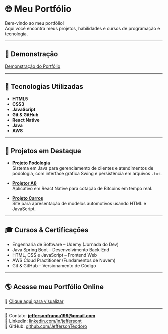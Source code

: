 # 🌐 Meu Portfólio

Bem-vindo ao meu portfólio!  
Aqui você encontra meus projetos, habilidades e cursos de programação e tecnologia.

---

## 🎥 Demonstração

[Demonstração do Portfólio](assets/preview.gif)

---

## 🚀 Tecnologias Utilizadas
- **HTML5**
- **CSS3**
- **JavaScript**
- **Git & GitHub**
- **React Native**
- **Java**
- **AWS**

---

## 📂 Projetos em Destaque
- **[Projeto Podologia](https://github.com/JeffersonTeodoro/ProjetoPodologia)**  
  Sistema em Java para gerenciamento de clientes e atendimentos de podologia, com interface gráfica Swing e persistência em arquivos `.txt`.

- **[Projetor A8](https://github.com/JeffersonTeodoro/ProjetorA8)**  
  Aplicativo em React Native para cotação de Bitcoins em tempo real.

- **[Projeto Carros](https://github.com/JeffersonTeodoro/projeto-carros)**  
  Site para apresentação de modelos automotivos usando HTML e JavaScript.

---

## 🎓 Cursos & Certificações
- Engenharia de Software – Udemy (Jornada do Dev)  
- Java Spring Boot – Desenvolvimento Back-End  
- HTML, CSS e JavaScript – Frontend Web  
- AWS Cloud Practitioner (Fundamentos de Nuvem)  
- Git & GitHub – Versionamento de Código  

---

## 🌎 Acesse meu Portfólio Online
🔗 [Clique aqui para visualizar](https://jeffersonteodoro.github.io/meu-portfolio/)

---

📧 Contato: **jeffersonfranca199@gmail.com**  
💼 LinkedIn: [linkedin.com/in/jeffersont](https://www.linkedin.com/in/jefferson-fran%C3%A7a-teodoro-6258ba215/)  
🐙 GitHub: [github.com/JeffersonTeodoro](https://github.com/JeffersonTeodoro)
